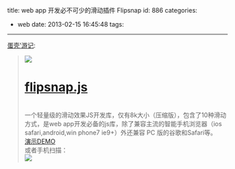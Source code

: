 title: web app 开发必不可少的滑动插件 Flipsnap
id: 886
categories:
  - web
date: 2013-02-15 16:45:48
tags:
---

[蛋壳'游记](http://198551.com/2012/03/25/flipsnap/): 
> ![](http://m1.img.libdd.com/farm4/2013/0124/15/B1B1102A6BFF6CDCAED28118D38E63DF9654460C27877_415_283.JPEG)</img>
> </br>
> 
> # [flipsnap.js](http://pxgrid.github.com/js-flipsnap/)
> 
> </br>一个轻量级的滑动效果JS开发库，仅有8k大小（压缩版），包含了10种滑动方式，是web app开发必备的js库，除了兼容主流的智能手机浏览器（ios safari,android,win phone7 ie9+）外还兼容 PC 版的谷歌和Safari等。
> </br>[演示DEMO](http://pxgrid.github.com/js-flipsnap/demo.html)
> </br>或者手机扫描：
> </br>![](http://m2.img.libdd.com/farm4/2013/0124/15/C93B85AB69BB5BF6E7F1BCD886AE08309279AB9E5AD04_250_250.PNG)</img>[
> </br>](http://pxgrid.github.com/js-flipsnap/demo.html)